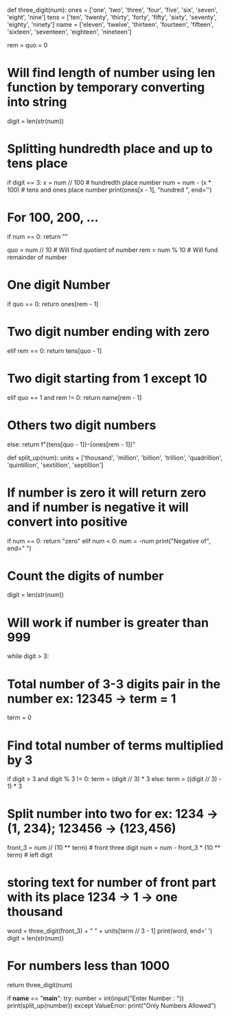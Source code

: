 def three_digit(num):
ones = ['one', 'two', 'three', 'four', 'five', 'six', 'seven', 'eight', 'nine']
tens = ['ten', 'twenty', 'thirty', 'forty', 'fifty', 'sixty', 'seventy', 'eighty', 'ninety']
name = ['eleven', 'twelve', 'thirteen', 'fourteen', 'fifteen', 'sixteen', 'seventeen', 'eighteen', 'nineteen']

rem = quo = 0

# Will find length of number using len function by temporary converting into string
digit = len(str(num))

# Splitting hundredth place and up to tens place
if digit == 3:
x = num // 100 # hundredth place number
num = num - (x * 100) # tens and ones place number
print(ones[x - 1], "hundred ", end='')

# For 100, 200, ...
if num == 0:
return ""

quo = num // 10 # Will find quotient of number
rem = num % 10 # Will fund remainder of number

# One digit Number
if quo == 0:
return ones[rem - 1]

# Two digit number ending with zero
elif rem == 0:
return tens[quo - 1]

# Two digit starting from 1 except 10
elif quo == 1 and rem != 0:
return name[rem - 1]

# Others two digit numbers
else:
return f"{tens[quo - 1]}-{ones[rem - 1]}"


def split_up(num):
units = ['thousand', 'million', 'billion', 'trillion', 'quadrillion', 'quintillion', 'sextillion', 'septillion']

# If number is zero it will return zero and if number is negative it will convert into positive
if num == 0:
return "zero"
elif num < 0:
num = -num
print("Negative of", end=" ")

# Count the digits of number
digit = len(str(num))

# Will work if number is greater than 999
while digit > 3:

# Total number of 3-3 digits pair in the number ex: 12345 -> term = 1
term = 0

# Find total number of terms multiplied by 3
if digit > 3 and digit % 3 != 0:
term = (digit // 3) * 3
else:
term = ((digit // 3) - 1) * 3

# Split number into two for ex: 1234 -> (1, 234); 123456 -> (123,456)
front_3 = num // (10 ** term) # front three digit
num = num - front_3 * (10 ** term) # left digit

# storing text for number of front part with its place 1234 -> 1 -> one thousand
word = three_digit(front_3) + " " + units[term // 3 - 1]
print(word, end=' ')
digit = len(str(num))

# For numbers less than 1000
return three_digit(num)


if __name__ == "__main__":
try:
number = int(input("Enter Number : "))
print(split_up(number))
except ValueError:
print("Only Numbers Allowed")
